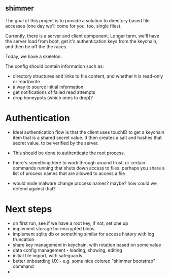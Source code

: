 shimmer
-----

The goal of this project is to provide a solution to directory based file accesses (one day we'll come for you, too, single files).

Currently, there is a server and client component. Longer term, we'll have the server load from boot, get it's authentication keys from the keychain, and then be off the the races.

Today, we have a skeleton.

The config should contain information such as:

 - directory structures and links to file content, and whether it is read-only or read/write
 - a way to source initial information
 - get notifications of failed read attempts
 - drop honeypots (which ones to drop)?


# Authentication
 - Ideal authentication flow is that the client uses touchID to get a keychain item that
 is a shared secret value. It then creates a salt and hashes that secret value, to be verified
 by the server.
 - This should be done to authenticate the root process.

 - there's something here to work through around trust, or certain commands running that shuts down
 access to files. perhaps you share a list of process names that are allowed to access a file

 - would node malware change process names? maybe? how could we defend against that?


# Next steps
 - on first run, see if we have a root key, if not, set one up
 - implement storage for encrypted blobs
 - implement sqlite db or something similar for access history with log truncation
 - share key management in keychain, with rotation based on some value
 - data config management - loading, showing, editing
 - initial file import, with safeguards
 - better onboarding UX - e.g. some nice colored "shimmer bootstrap" command
 -